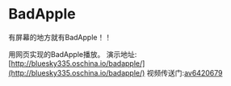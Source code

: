 # BadApple
有屏幕的地方就有BadApple！！

用网页实现的BadApple播放。
演示地址: [http://bluesky335.oschina.io/badapple/](http://bluesky335.oschina.io/badapple/)
视频传送门:[av6420679](https://www.bilibili.com/video/av6420679)
